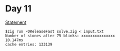 # Day 11

[Statement](https://adventofcode.com/2024/day/11)

```console
$zig run -OReleaseFast solve.zig < input.txt
Number of stones after 75 blinks: xxxxxxxxxxxxxxx
10.147ms
cache entries: 133139
```
